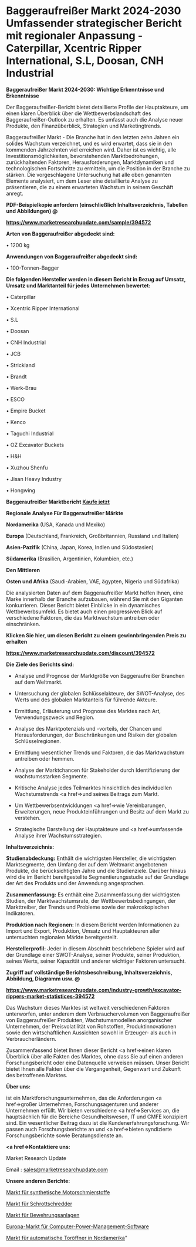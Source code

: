 # Baggeraufreißer Markt 2024-2030 Umfassender strategischer Bericht mit regionaler Anpassung - Caterpillar, Xcentric Ripper International, S.L, Doosan, CNH Industrial

<strong>Baggeraufreißer Markt 2024-2030: Wichtige Erkenntnisse und Erkenntnisse</strong>

Der Baggeraufreißer-Bericht bietet detaillierte Profile der Hauptakteure, um einen klaren Überblick über die Wettbewerbslandschaft des Baggeraufreißer-Outlook zu erhalten. Es umfasst auch die Analyse neuer Produkte, den Finanzüberblick, Strategien und Marketingtrends.

Baggeraufreißer Markt - Die Branche hat in den letzten zehn Jahren ein solides Wachstum verzeichnet, und es wird erwartet, dass sie in den kommenden Jahrzehnten viel erreichen wird. Daher ist es wichtig, alle Investitionsmöglichkeiten, bevorstehenden Marktbedrohungen, zurückhaltenden Faktoren, Herausforderungen, Marktdynamiken und technologischen Fortschritte zu ermitteln, um die Position in der Branche zu stärken. Die vorgeschlagene Untersuchung hat alle oben genannten Elemente analysiert, um dem Leser eine detaillierte Analyse zu präsentieren, die zu einem erwarteten Wachstum in seinem Geschäft anregt.



<strong><b>PDF-Beispielkopie anfordern (einschließlich Inhaltsverzeichnis, Tabellen und Abbildungen) @ </b></strong>

<strong><a href=https://www.marketresearchupdate.com/sample/394572>

<strong>https://www.marketresearchupdate.com/sample/394572</u></a></strong></strong>



<strong>Arten von Baggeraufreißer abgedeckt sind:</strong>

• 1200 kg



<strong>Anwendungen von Baggeraufreißer abgedeckt sind:</strong>

• 100-Tonnen-Bagger



<strong>Die folgenden Hersteller werden in diesem Bericht in Bezug auf Umsatz, Umsatz und Marktanteil für jedes Unternehmen bewertet:</strong>

• Caterpillar

• Xcentric Ripper International

• S.L

• Doosan

• CNH Industrial

• JCB

• Strickland

• Brandt

• Werk-Brau

• ESCO

• Empire Bucket

• Kenco

• Taguchi Industrial

• OZ Excavator Buckets

• H&H

• Xuzhou Shenfu

• Jisan Heavy Industry

• Hongwing



<strong>Baggeraufreißer Marktbericht <a href=https://www.marketresearchupdate.com/buynow/394572>Kaufe jetzt</a></strong>



<strong>Regionale Analyse Für Baggeraufreißer Märkte</strong>



<strong>Nordamerika</strong> (USA, Kanada und Mexiko)



<strong>Europa</strong> (Deutschland, Frankreich, Großbritannien, Russland und Italien)



<strong>Asien-Pazifik</strong> (China, Japan, Korea, Indien und Südostasien)



<strong>Südamerika</strong> (Brasilien, Argentinien, Kolumbien, etc.)



<strong>Den Mittleren</strong> 

<strong>Osten und Afrika</strong> (Saudi-Arabien, VAE, ägypten, Nigeria und Südafrika)

Die analysierten Daten auf dem Baggeraufreißer Markt helfen Ihnen, eine Marke innerhalb der Branche aufzubauen, während Sie mit den Giganten konkurrieren. Dieser Bericht bietet Einblicke in ein dynamisches Wettbewerbsumfeld. Es bietet auch einen progressiven Blick auf verschiedene Faktoren, die das Marktwachstum antreiben oder einschränken.



<strong>Klicken Sie hier, um diesen Bericht zu einem gewinnbringenden Preis zu erhalten
</strong>

<strong><a href=https://www.marketresearchupdate.com/discount/394572>https://www.marketresearchupdate.com/discount/394572</b></u></strong></a>



<strong>Die Ziele des Berichts sind:</strong>

- Analyse und Prognose der Marktgröße von Baggeraufreißer Branchen auf dem Weltmarkt.

- Untersuchung der globalen Schlüsselakteure, der SWOT-Analyse, des Werts und des globalen Marktanteils für führende Akteure.

- Ermittlung, Erläuterung und Prognose des Marktes nach Art, Verwendungszweck und Region.

- Analyse des Marktpotenzials und -vorteils, der Chancen und Herausforderungen, der Beschränkungen und Risiken der globalen Schlüsselregionen.

- Ermittlung wesentlicher Trends und Faktoren, die das Marktwachstum antreiben oder hemmen.

- Analyse der Marktchancen für Stakeholder durch Identifizierung der wachstumsstarken Segmente.

- Kritische Analyse jedes Teilmarktes hinsichtlich des individuellen Wachstumstrends <a href=>und</a> seines Beitrags zum Markt.

- Um Wettbewerbsentwicklungen <a href=>wie</a> Vereinbarungen, Erweiterungen, neue Produkteinführungen und Besitz auf dem Markt zu verstehen.

- Strategische Darstellung der Hauptakteure und <a href=>umfas</a>sende Analyse ihrer Wachstumsstrategien.



<strong>Inhaltsverzeichnis:</strong>



<strong>Studienabdeckung:</strong> Enthält die wichtigsten Hersteller, die wichtigsten Marktsegmente, den Umfang der auf dem Weltmarkt angebotenen Produkte, die berücksichtigten Jahre und die Studienziele. Darüber hinaus wird die im Bericht bereitgestellte Segmentierungsstudie auf der Grundlage der Art des Produkts und der Anwendung angesprochen.



<strong>Zusammenfassung:</strong> Es enthält eine Zusammenfassung der wichtigsten Studien, der Marktwachstumsrate, der Wettbewerbsbedingungen, der Markttreiber, der Trends und Probleme sowie der makroskopischen Indikatoren.



<strong>Produktion nach Regionen:</strong> In diesem Bericht werden Informationen zu Import und Export, Produktion, Umsatz und Hauptakteuren aller untersuchten regionalen Märkte bereitgestellt.



<strong>Herstellerprofil:</strong> Jeder in diesem Abschnitt beschriebene Spieler wird auf der Grundlage einer SWOT-Analyse, seiner Produkte, seiner Produktion, seines Werts, seiner Kapazität und anderer wichtiger Faktoren untersucht.



<strong><b>Zugriff auf vollständige Berichtsbeschreibung, Inhaltsverzeichnis, Abbildung, Diagramm usw. @ </b></strong>

<strong><a href=https://www.marketresearchupdate.com/industry-growth/excavator-rippers-market-statistices-394572>https://www.marketresearchupdate.com/industry-growth/excavator-rippers-market-statistices-394572</a></strong>

Das Wachstum dieses Marktes ist weltweit verschiedenen Faktoren unterworfen, unter anderem dem Verbrauchervolumen von Baggeraufreißer von Baggeraufreißer Produkten, Wachstumsmodellen anorganischer Unternehmen, der Preisvolatilität von Rohstoffen, Produktinnovationen sowie den wirtschaftlichen Aussichten sowohl in Erzeuger- als auch in Verbraucherländern.

Zusammenfassend bietet Ihnen dieser Bericht <a href=>einen</a> klaren Überblick über alle Fakten des Marktes, ohne dass Sie auf einen anderen Forschungsbericht oder eine Datenquelle verweisen müssen. Unser Bericht bietet Ihnen alle Fakten über die Vergangenheit, Gegenwart und Zukunft des betroffenen Marktes.



<strong>Über uns:</strong>

 ist ein Marktforschungsunternehmen, das die Anforderungen <a href=>großer</a> Unternehmen, Forschungsagenturen und anderer Unternehmen erfüllt. Wir bieten verschiedene <a href=>Services</a> an, die hauptsächlich für die Bereiche Gesundheitswesen, IT und CMFE konzipiert sind. Ein wesentlicher Beitrag dazu ist die Kundenerfahrungsforschung. Wir passen auch Forschungsberichte an und <a href=>bieten</a> syndizierte Forschungsberichte sowie Beratungsdienste an.



<strong><a href=>Kontaktiere uns:</a></strong>

Market Research Update

Email : sales@marketresearchupdate.com



<strong>Unsere anderen Berichte:</strong>

<a href=https://www.linkedin.com/pulse/synthetic-engine-lubricant-market-size-growth>Markt für synthetische Motorschmierstoffe</a>

<a href=https://www.linkedin.com/pulse/scrap-metal-shredder-market-size-trends-consumption-future>Markt für Schrottschredder</a>

<a href=https://www.linkedin.com/pulse/rebar-fabrication-facilities-market-sizing-up-anticipating>Markt für Bewehrungsanlagen</a>

<a href=https://www.linkedin.com/pulse/europe-computer-power-management-software-market>Europa-Markt für Computer-Power-Management-Software</a>

<a href=https://www.linkedin.com/pulse/north-america-automatic-gate-openers-market-advancing>Markt für automatische Toröffner in Nordamerika</a>"
